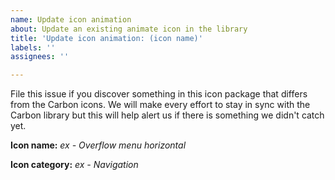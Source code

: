 ```yaml
---
name: Update icon animation
about: Update an existing animate icon in the library
title: 'Update icon animation: (icon name)'
labels: ''
assignees: ''

---
```


File this issue if you discover something in this icon package that differs from the Carbon icons.  We will make every effort to stay in sync with the Carbon library but this will help alert us if there is something we didn't catch yet. 

**Icon name:**
*ex - Overflow menu horizontal*

**Icon category:**
*ex - Navigation*

